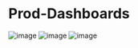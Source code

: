 # Prod-Dashboards
![image](https://user-images.githubusercontent.com/67685712/192349223-a22d7fe9-c54c-42eb-b6f0-c901880a8021.png)
![image](https://user-images.githubusercontent.com/67685712/174098881-254faf26-9eb7-414b-9a3a-add3bc70ea09.png)
![image](https://user-images.githubusercontent.com/67685712/174443883-cc50c1c6-f0b6-46b7-9a6e-c32bbdfed859.png)
